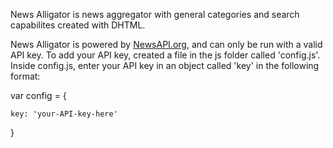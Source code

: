 News Alligator is news aggregator with general categories and search capabilites created with DHTML. 

News Alligator is powered by [NewsAPI.org](newsapi.org), and can only be run with a valid API key.
To add your API key, created a file in the js folder called 'config.js'.
Inside config.js, enter your API key in an object called 'key' in the following format:

var config = {

	key: 'your-API-key-here'

}
